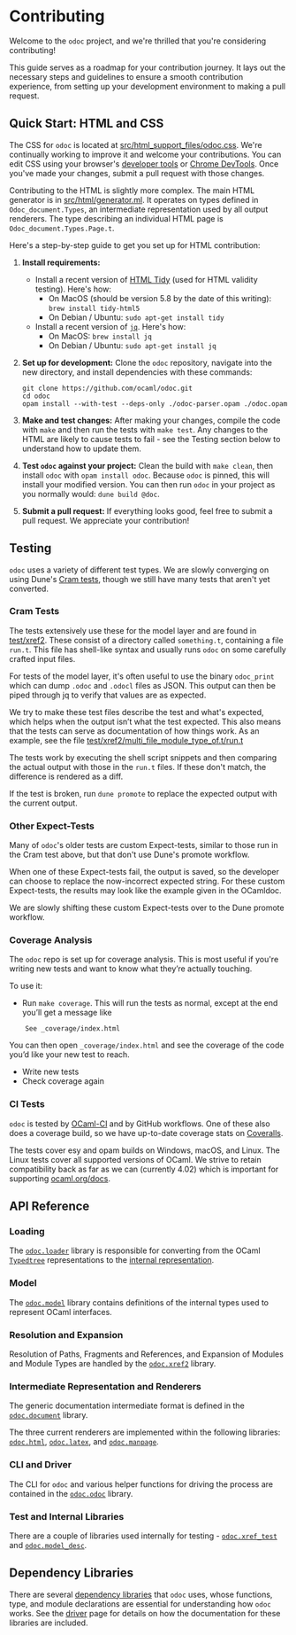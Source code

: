 # Contributing

Welcome to the `odoc` project, and we're thrilled that you're considering contributing!

This guide serves as a roadmap for your contribution journey. It lays out the necessary steps and guidelines to ensure a smooth contribution experience, from setting up your development environment to making a pull request.

## Quick Start: HTML and CSS

The CSS for `odoc` is located at [src/html_support_files/odoc.css](https://github.com/ocaml/odoc/blob/master/src/html_support_files/odoc.css). We're continually working to improve it and welcome your contributions. You can edit CSS using your browser's [developer tools](https://developer.mozilla.org/en-US/docs/Tools) or [Chrome DevTools](https://developer.chrome.com/docs/devtools/). Once you've made your changes, submit a pull request with those changes.

Contributing to the HTML is slightly more complex. The main HTML generator is in [src/html/generator.ml](https://github.com/ocaml/odoc/blob/master/src/html/generator.ml). It operates on types defined in `Odoc_document.Types`, an intermediate representation used by all output renderers. The type describing an individual HTML page is `Odoc_document.Types.Page.t`.

Here's a step-by-step guide to get you set up for HTML contribution:

1. **Install requirements:**
   * Install a recent version of [HTML Tidy](http://www.html-tidy.org/) (used for HTML validity testing). Here's how:
     - On MacOS (should be version 5.8 by the date of this writing): `brew install tidy-html5`   
     - On Debian / Ubuntu: `sudo apt-get install tidy`
   * Install a recent version of [`jq`](https://github.com/stedolan/jq). Here's how:
     - On MacOS: `brew install jq`
     - On Debian / Ubuntu: `sudo apt-get install jq`

2. **Set up for development:**
   Clone the `odoc` repository, navigate into the new directory, and install dependencies with these commands:
   ```
   git clone https://github.com/ocaml/odoc.git
   cd odoc
   opam install --with-test --deps-only ./odoc-parser.opam ./odoc.opam
   ```

3. **Make and test changes:**
   After making your changes, compile the code with `make` and then run the tests with `make test`. Any changes to the HTML are likely to cause tests to fail - see the Testing section below to understand how to update them.

4. **Test `odoc` against your project:**
   Clean the build with `make clean`, then install `odoc` with `opam install odoc`. Because `odoc` is pinned, this will install your modified version. You can then run `odoc` in your project as you normally would: `dune build @doc`.

5. **Submit a pull request:**
   If everything looks good, feel free to submit a pull request. We appreciate your contribution!

## Testing

`odoc` uses a variety of different test types. We are slowly converging on using Dune's [Cram tests](https://dune.readthedocs.io/en/stable/tests.html#cram-tests), though we still have many tests that aren't yet converted.

### Cram Tests

The tests extensively use these for the model layer and are found in [test/xref2](https://github.com/ocaml/odoc/blob/master/test/xref2). These consist of a directory called `something.t`, containing a file `run.t`. This file has shell-like syntax and usually runs `odoc` on some carefully crafted input files. 

For tests of the model layer, it's often useful to use the binary `odoc_print` which can dump `.odoc` and `.odocl` files as JSON. This output can then be piped through jq to verify that values are as expected.

We try to make these test files describe the test and what's expected, which helps when the output isn’t what the test expected. This also means that the tests can serve as documentation of how things work. As an example, see the file [test/xref2/multi_file_module_type_of.t/run.t](https://github.com/ocaml/odoc/blob/master/test/xref2/multi_file_module_type_of.t/run.t)

The tests work by executing the shell script snippets and then comparing the actual output with those in the `run.t` files. If these don't match, the difference is rendered as a diff.

If the test is broken, run `dune promote` to replace the expected output with the current output.

### Other Expect-Tests

Many of `odoc`'s older tests are custom Expect-tests, similar to those run in the Cram test above, but that don't use Dune's promote workflow.

When one of these Expect-tests fail, the output is saved, so the developer can choose to replace the now-incorrect expected string. For these custom Expect-tests, the results may look like the example given in the OCamldoc.

We are slowly shifting these custom Expect-tests over to the Dune promote workflow.

### Coverage Analysis

The `odoc` repo is set up for coverage analysis. This is most useful if you're writing new tests and want to know what they’re actually touching. 

To use it:

- Run `make coverage`. This will run the tests as normal, except at the end you’ll get a message like
```
    See _coverage/index.html
```
You can then open `_coverage/index.html` and see the coverage of the code you’d like your new test to reach.

- Write new tests
- Check coverage again

### CI Tests

`odoc` is tested by [OCaml-CI](https://ci.ocamllabs.io/) and by GitHub workflows. One of these also does a coverage build, so we have up-to-date coverage stats on [Coveralls](https://coveralls.io/github/ocaml/odoc).

The tests cover esy and opam builds on Windows, macOS, and Linux. The Linux tests cover all supported versions of OCaml. We strive to retain compatibility back as far as we can (currently 4.02) which is important for supporting [ocaml.org/docs](https://ocaml.org/docs/).

## API Reference

### Loading

The [`odoc.loader`](https://ocaml.github.io/odoc/odoc/odoc.loader/) library is responsible for converting from the OCaml [`Typedtree`](https://ocaml.org/p/esperanto/0.0.4/doc/Typedtree/index.html) representations to the [internal representation](https://ocaml.github.io/odoc/odoc/odoc.model/Odoc_model/Lang/index.html).

### Model

The [`odoc.model`](https://ocaml.github.io/odoc/odoc/odoc.model/) library contains definitions of the internal types used to represent OCaml interfaces.

### Resolution and Expansion

Resolution of Paths, Fragments and References, and Expansion of Modules and Module Types are handled by the [`odoc.xref2`](https://ocaml.github.io/odoc/odoc/odoc.xref2/) library.

### Intermediate Representation and Renderers

The generic documentation intermediate format is defined in the [`odoc.document`](https://ocaml.github.io/odoc/odoc/odoc.document/) library.

The three current renderers are implemented within the following libraries: [`odoc.html`](https://ocaml.github.io/odoc/odoc/odoc.html/), [`odoc.latex`](https://ocaml.github.io/odoc/odoc/odoc.latex/), and [`odoc.manpage`](https://ocaml.github.io/odoc/odoc/odoc.manpage/).

### CLI and Driver

The CLI for `odoc` and various helper functions for driving the process are contained in the [`odoc.odoc`](https://ocaml.github.io/odoc/odoc/odoc.odoc/) library.

### Test and Internal Libraries

There are a couple of libraries used internally for testing - [`odoc.xref_test`](https://ocaml.github.io/odoc/odoc/odoc.xref_test/) and [`odoc.model_desc`](https://ocaml.github.io/odoc/odoc/odoc.model_desc/).

## Dependency Libraries

There are several [dependency libraries](https://github.com/ocaml/odoc/blob/b8c8d99e85b90da8bc31c7a7e5e94d4daa653ab1/odoc.opam#L42) that `odoc` uses, whose functions, type, and module declarations are essential for understanding how `odoc` works. See the [driver](https://ocaml.github.io/odoc/odoc/driver.html) page for details on how the documentation for these libraries are included.

